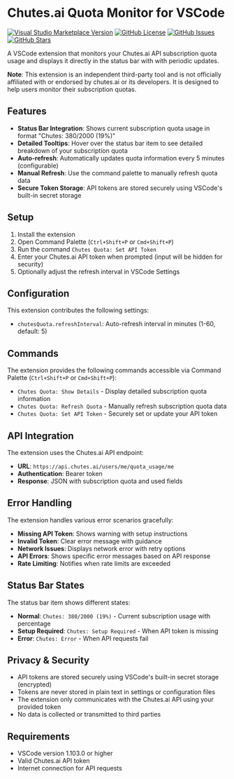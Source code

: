 # Chutes.ai Quota Monitor for VSCode

[![Visual Studio Marketplace Version](https://img.shields.io/visual-studio-marketplace/v/sigmanor.vscode-chutes-quota?style=flat&logo=visual-studio-code&logoColor=white&label=VS%20Code%20Marketplace&labelColor=007ACC&color=C41E3A)](https://marketplace.visualstudio.com/items?itemName=sigmanor.vscode-chutes-quota)
[![GitHub License](https://img.shields.io/github/license/sigmanor/vscode-chutes-quota?style=flat&logo=github&logoColor=white&label=License&labelColor=181717&color=green)](https://github.com/sigmanor/vscode-chutes-quota/blob/main/LICENSE)
[![GitHub Issues](https://img.shields.io/github/issues/sigmanor/vscode-chutes-quota?style=flat&logo=github&logoColor=white&label=Issues&labelColor=181717&color=red)](https://github.com/sigmanor/vscode-chutes-quota/issues)
[![GitHub Stars](https://img.shields.io/github/stars/sigmanor/vscode-chutes-quota?style=flat&logo=github&logoColor=white&label=Stars&labelColor=181717&color=yellow)](https://github.com/sigmanor/vscode-chutes-quota/stargazers)

A VSCode extension that monitors your Chutes.ai API subscription quota usage and displays it directly in the status bar with with periodic updates.

**Note**: This extension is an independent third-party tool and is not officially affiliated with or endorsed by chutes.ai or its developers. It is designed to help users monitor their subscription quotas.

## Features

- **Status Bar Integration**: Shows current subscription quota usage in format "Chutes: 380/2000 (19%)"
- **Detailed Tooltips**: Hover over the status bar item to see detailed breakdown of your subscription quota
- **Auto-refresh**: Automatically updates quota information every 5 minutes (configurable)
- **Manual Refresh**: Use the command palette to manually refresh quota data
- **Secure Token Storage**: API tokens are stored securely using VSCode's built-in secret storage

## Setup

1. Install the extension
2. Open Command Palette (`Ctrl+Shift+P` or `Cmd+Shift+P`)
3. Run the command `Chutes Quota: Set API Token`
4. Enter your Chutes.ai API token when prompted (input will be hidden for security)
5. Optionally adjust the refresh interval in VSCode Settings

## Configuration

This extension contributes the following settings:

- `chutesQuota.refreshInterval`: Auto-refresh interval in minutes (1-60, default: 5)

## Commands

The extension provides the following commands accessible via Command Palette (`Ctrl+Shift+P` or `Cmd+Shift+P`):

- `Chutes Quota: Show Details` - Display detailed subscription quota information
- `Chutes Quota: Refresh Quota` - Manually refresh subscription quota data
- `Chutes Quota: Set API Token` - Securely set or update your API token

## API Integration

The extension uses the Chutes.ai API endpoint:

- **URL**: `https://api.chutes.ai/users/me/quota_usage/me`
- **Authentication**: Bearer token
- **Response**: JSON with subscription quota and used fields

## Error Handling

The extension handles various error scenarios gracefully:

- **Missing API Token**: Shows warning with setup instructions
- **Invalid Token**: Clear error message with guidance
- **Network Issues**: Displays network error with retry options
- **API Errors**: Shows specific error messages based on API response
- **Rate Limiting**: Notifies when rate limits are exceeded

## Status Bar States

The status bar item shows different states:

- **Normal**: `Chutes: 380/2000 (19%)` - Current subscription usage with percentage
- **Setup Required**: `Chutes: Setup Required` - When API token is missing
- **Error**: `Chutes: Error` - When API requests fail

## Privacy & Security

- API tokens are stored securely using VSCode's built-in secret storage (encrypted)
- Tokens are never stored in plain text in settings or configuration files
- The extension only communicates with the Chutes.ai API using your provided token
- No data is collected or transmitted to third parties

## Requirements

- VSCode version 1.103.0 or higher
- Valid Chutes.ai API token
- Internet connection for API requests
